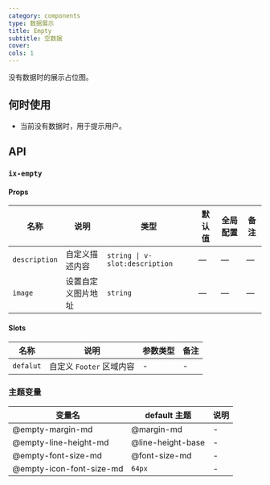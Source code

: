 ```yaml
---
category: components
type: 数据展示
title: Empty
subtitle: 空数据
cover:
cols: 1
---
```


没有数据时的展示占位图。

## 何时使用

- 当前没有数据时，用于提示用户。

## API

### `ix-empty`

#### Props

| 名称 | 说明 | 类型  | 默认值 | 全局配置 | 备注 |
| --- | --- | --- | --- | --- | --- |
| `description` | 自定义描述内容 | `string \| v-slot:description` | — | — | — |
| `image` | 设置自定义图片地址 | `string` | — | — | — |

#### Slots

| 名称 | 说明 | 参数类型 | 备注 |
| --- | --- | --- | --- |
| `defalut` | 自定义 `Footer` 区域内容 | - | - |

### 主题变量

| 变量名 | default 主题| 说明 |
| --- | --- | --- |
| @empty-margin-md | @margin-md | - |
| @empty-line-height-md | @line-height-base | - |
| @empty-font-size-md | @font-size-md | - |
| @empty-icon-font-size-md | `64px` | - |
